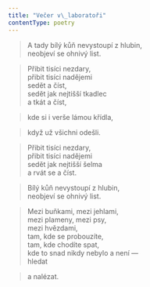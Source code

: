 ```yaml
---
title: "Večer v\_laboratoři"
contentType: poetry
---
```


<section>

> A tady bílý kůň nevystoupí z hlubin,  
> neobjeví se ohnivý list.

</section>

<section>

> Přibit tisíci nezdary,  
> přibit tisíci nadějemi  
> sedět a číst,  
> sedět jak nejtišší tkadlec  
> a tkát a číst,

</section>

<section>

> kde si i verše lámou křídla,

</section>

<section>

> když už všichni odešli.

</section>

<section>

> Přibit tisíci nezdary,  
> přibit tisíci nadějemi  
> sedět jak nejtišší šelma  
> a rvát se a číst.

</section>

<section>

> Bílý kůň nevystoupí z hlubin,  
> neobjeví se ohnivý list.

</section>

<section>

> Mezi buňkami, mezi jehlami,  
> mezi plameny, mezi psy,  
> mezi hvězdami,  
> tam, kde se probouzíte,  
> tam, kde chodíte spat,  
> kde to snad nikdy nebylo a není —  
> hledat

</section>

<section>

> a nalézat.

</section>
